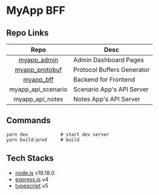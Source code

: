 # MyApp BFF

## Repo Links

|                             Repo                              | Desc                       |
| :-----------------------------------------------------------: | -------------------------- |
|    [myapp_admin](https://github.com/BlaxBerry/myapp_admin)    | Admin Dashboard Pages      |
| [myapp_protobuf](https://github.com/BlaxBerry/myapp_protobuf) | Protocol Buffers Generator |
|      [myapp_bff](https://github.com/BlaxBerry/myapp_bff)      | Backend for Frontend       |
|                      myapp_api_scenario                       | Scenario App's API Server  |
|                        myapp_api_notes                        | Notes App's API Server     |

## Commands

```shell
yarn dev            # start dev server
yarn build:prod     # build
```

## Tech Stacks

- [node.js]() v18.18.0
- [express.js]() v4
- [typescript]() v5
